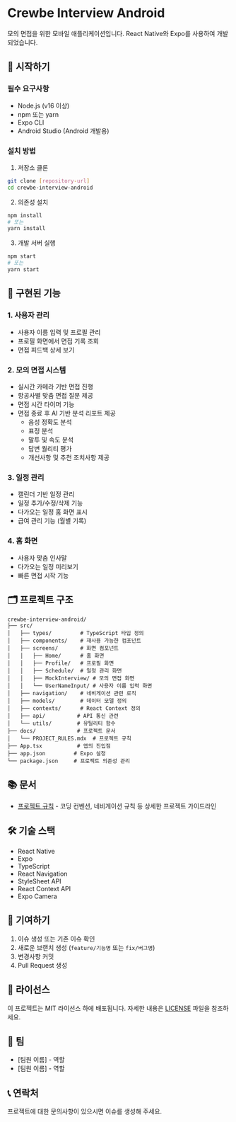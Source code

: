 # Crewbe Interview Android

모의 면접을 위한 모바일 애플리케이션입니다. React Native와 Expo를 사용하여 개발되었습니다.

## 🚀 시작하기

### 필수 요구사항

- Node.js (v16 이상)
- npm 또는 yarn
- Expo CLI
- Android Studio (Android 개발용)

### 설치 방법

1. 저장소 클론
```bash
git clone [repository-url]
cd crewbe-interview-android
```

2. 의존성 설치
```bash
npm install
# 또는
yarn install
```

3. 개발 서버 실행
```bash
npm start
# 또는
yarn start
```

## 📱 구현된 기능

### 1. 사용자 관리
- 사용자 이름 입력 및 프로필 관리
- 프로필 화면에서 면접 기록 조회
- 면접 피드백 상세 보기

### 2. 모의 면접 시스템
- 실시간 카메라 기반 면접 진행
- 항공사별 맞춤 면접 질문 제공
- 면접 시간 타이머 기능
- 면접 종료 후 AI 기반 분석 리포트 제공
  - 음성 정확도 분석
  - 표정 분석
  - 말투 및 속도 분석
  - 답변 퀄리티 평가
  - 개선사항 및 추천 조치사항 제공

### 3. 일정 관리
- 캘린더 기반 일정 관리
- 일정 추가/수정/삭제 기능
- 다가오는 일정 홈 화면 표시
- 급여 관리 기능 (월별 기록)

### 4. 홈 화면
- 사용자 맞춤 인사말
- 다가오는 일정 미리보기
- 빠른 면접 시작 기능

## 🗂 프로젝트 구조

```
crewbe-interview-android/
├── src/
│   ├── types/         # TypeScript 타입 정의
│   ├── components/    # 재사용 가능한 컴포넌트
│   ├── screens/       # 화면 컴포넌트
│   │   ├── Home/      # 홈 화면
│   │   ├── Profile/   # 프로필 화면
│   │   ├── Schedule/  # 일정 관리 화면
│   │   ├── MockInterview/ # 모의 면접 화면
│   │   └── UserNameInput/ # 사용자 이름 입력 화면
│   ├── navigation/    # 네비게이션 관련 로직
│   ├── models/        # 데이터 모델 정의
│   ├── contexts/      # React Context 정의
│   ├── api/          # API 통신 관련
│   └── utils/        # 유틸리티 함수
├── docs/             # 프로젝트 문서
│   └── PROJECT_RULES.mdx  # 프로젝트 규칙
├── App.tsx           # 앱의 진입점
├── app.json         # Expo 설정
└── package.json     # 프로젝트 의존성 관리
```

## 📚 문서

- [프로젝트 규칙](./docs/PROJECT_RULES.mdx) - 코딩 컨벤션, 네비게이션 규칙 등 상세한 프로젝트 가이드라인

## 🛠 기술 스택

- React Native
- Expo
- TypeScript
- React Navigation
- StyleSheet API
- React Context API
- Expo Camera

## 🤝 기여하기

1. 이슈 생성 또는 기존 이슈 확인
2. 새로운 브랜치 생성 (`feature/기능명` 또는 `fix/버그명`)
3. 변경사항 커밋
4. Pull Request 생성

## 📝 라이선스

이 프로젝트는 MIT 라이선스 하에 배포됩니다. 자세한 내용은 [LICENSE](LICENSE) 파일을 참조하세요.

## 👥 팀

- [팀원 이름] - 역할
- [팀원 이름] - 역할

## 📞 연락처

프로젝트에 대한 문의사항이 있으시면 이슈를 생성해 주세요.
